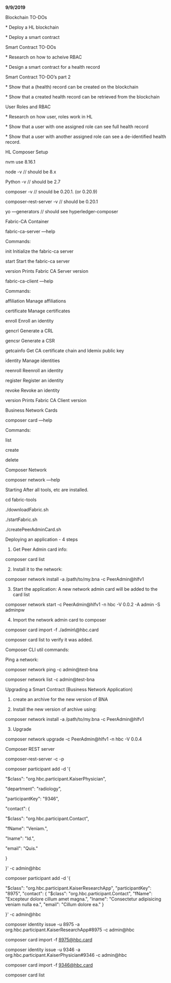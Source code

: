 **9/9/2019**

Blockchain TO-DOs

\* Deploy a HL blockchain

\* Deploy a smart contract

Smart Contract TO-DOs

\* Research on how to acheive RBAC

\* Design a smart contract for a health record

Smart Contract TO-DO’s part 2

\* Show that a (health) record can be created on the blockchain

\* Show that a created health record can be retrieved from the blockchain

User Roles and RBAC

\* Research on how user, roles work in HL

\* Show that a user with one assigned role can see full health record

\* Show that a user with another assigned role can see a de-identified health record.

HL Composer Setup

nvm use 8.16.1

node -v // should be 8.x

Python -v // should be 2.7

composer -v // snould be 0.20.1\. (or 0.20.9)

composer-rest-server -v // should be 0.20.1

yo —generators // should see hyperledger-composer

Fabric-CA Container

fabric-ca-server —help

 Commands:

 init Initialize the fabric-ca server

 start Start the fabric-ca server

 version Prints Fabric CA Server version

fabric-ca-client —help

 Commands: 

 affiliation Manage affiliations

 certificate Manage certificates

 enroll Enroll an identity

 gencrl Generate a CRL

 gencsr Generate a CSR

 getcainfo Get CA certificate chain and Idemix public key

 identity Manage identities

 reenroll Reenroll an identity

 register Register an identity

 revoke Revoke an identity

 version Prints Fabric CA Client version

Business Network Cards

composer card —help

 Commands:

 list

 create

 delete

Composer Network

composer network —help

Starting After all tools, etc are installed.

cd fabric-tools

./downloadFabric.sh

./startFabric.sh

./createPeerAdminCard.sh

Deploying an application - 4 steps

1) Get Peer Admin card info:

 composer card list

2) Install it to the network:

 composer network install -a /path/to/my.bna -c PeerAdmin@hlfv1

3) Start the application: A new network admin card will be added to the card list

 composer network start -c PeerAdmin@hlfv1 -n hbc -V 0.0.2 -A admin -S adminpw

4) Import the network admin card to composer

 composer card import -f ./admin\\@hbc.card

composer card list to verify it was added.

Composer CLI util commands:

Ping a network:

composer network ping -c admin@test-bna

composer network list -c admin@test-bna

Upgrading a Smart Contract (Business Network Application)

1) create an archive for the new version of BNA

2) Install the new version of archive using:

 composer network install -a /path/to/my.bna -c PeerAdmin@hlfv1

3) Upgrade

composer network upgrade -c PeerAdmin@hlfv1 -n hbc -V 0.0.4

Composer REST server

composer-rest-server -c -p

composer participant add -d '{ 

 "$class": "org.hbc.participant.KaiserPhysician",

 "department": "radiology",

 "participantKey": "9346",

 "contact": {

 "$class": "org.hbc.participant.Contact",

 "fName": "Veniam.",

 "lname": "Id.",

 "email": "Quis."

 }

}' -c admin@hbc

composer participant add -d '{

 "$class": "org.hbc.participant.KaiserResearchApp", "participantKey": "8975", "contact": { "$class": "org.hbc.participant.Contact", "fName": "Excepteur dolore cillum amet magna.", "lname": "Consectetur adipisicing veniam nulla ea.", "email": "Cillum dolore ea." } 

}' -c admin@hbc

composer identity issue -u 8975 -a org.hbc.participant.KaiserResearchApp\#8975 -c admin@hbc

composer card import -f 8975@hbc.card

composer identity issue -u 9346 -a org.hbc.participant.KaiserPhysician\#9346 -c admin@hbc

composer card import -f 9346@hbc.card

composer card list